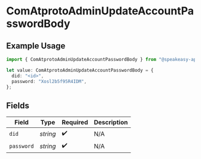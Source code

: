 # ComAtprotoAdminUpdateAccountPasswordBody

## Example Usage

```typescript
import { ComAtprotoAdminUpdateAccountPasswordBody } from "@speakeasy-api/bluesky/models/operations";

let value: ComAtprotoAdminUpdateAccountPasswordBody = {
  did: "<id>",
  password: "Xosl2b5f95R4IDM",
};
```

## Fields

| Field              | Type               | Required           | Description        |
| ------------------ | ------------------ | ------------------ | ------------------ |
| `did`              | *string*           | :heavy_check_mark: | N/A                |
| `password`         | *string*           | :heavy_check_mark: | N/A                |